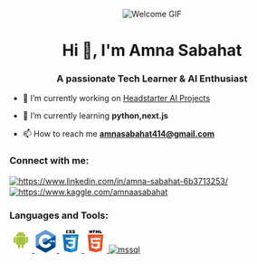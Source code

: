 <p align="center">
  <img src="https://i.pinimg.com/originals/a1/8c/fd/a18cfd3d749eb2e5c7bd6734da526cd4.gif" alt="Welcome GIF" width="600" />
</p>

<h1 align="center">Hi 👋, I'm Amna Sabahat</h1>
<h3 align="center">A passionate Tech Learner & AI Enthusiast</h3>

- 🔭 I’m currently working on [Headstarter AI Projects](https://app.theheadstarter.com/profile/usr_8L9eEGXSFlNzhL2jFnDeD)

- 🌱 I’m currently learning **python,next.js**

- 📫 How to reach me **amnasabahat414@gmail.com**

<h3 align="left">Connect with me:</h3>
<p align="left">
<a href="https://linkedin.com/in/https://www.linkedin.com/in/amna-sabahat-6b3713253/" target="blank"><img align="center" src="https://raw.githubusercontent.com/rahuldkjain/github-profile-readme-generator/master/src/images/icons/Social/linked-in-alt.svg" alt="https://www.linkedin.com/in/amna-sabahat-6b3713253/" height="30" width="40" /></a>
<a href="https://kaggle.com/https://www.kaggle.com/amnaasabahat" target="blank"><img align="center" src="https://raw.githubusercontent.com/rahuldkjain/github-profile-readme-generator/master/src/images/icons/Social/kaggle.svg" alt="https://www.kaggle.com/amnaasabahat" height="30" width="40" /></a>
</p>

<h3 align="left">Languages and Tools:</h3>
<p align="left"> <a href="https://developer.android.com" target="_blank" rel="noreferrer"> <img src="https://raw.githubusercontent.com/devicons/devicon/master/icons/android/android-original-wordmark.svg" alt="android" width="40" height="40"/> </a> <a href="https://www.w3schools.com/cpp/" target="_blank" rel="noreferrer"> <img src="https://raw.githubusercontent.com/devicons/devicon/master/icons/cplusplus/cplusplus-original.svg" alt="cplusplus" width="40" height="40"/> </a> <a href="https://www.w3schools.com/css/" target="_blank" rel="noreferrer"> <img src="https://raw.githubusercontent.com/devicons/devicon/master/icons/css3/css3-original-wordmark.svg" alt="css3" width="40" height="40"/> </a> <a href="https://www.w3.org/html/" target="_blank" rel="noreferrer"> <img src="https://raw.githubusercontent.com/devicons/devicon/master/icons/html5/html5-original-wordmark.svg" alt="html5" width="40" height="40"/> </a> <a href="https://www.microsoft.com/en-us/sql-server" target="_blank" rel="noreferrer"> <img src="https://www.svgrepo.com/show/303229/microsoft-sql-server-logo.svg" alt="mssql" width="40" height="40"/> </a> </p>

